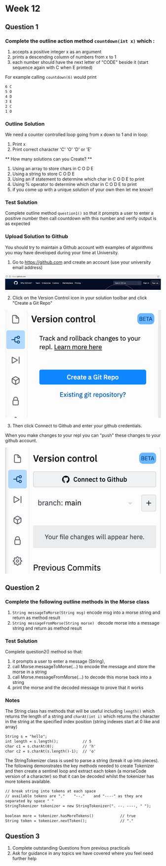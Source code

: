 # Week 12

## Question 1

### Complete the outline action method ```countdown(int x)``` which :

1. accepts a positive integer x as an argument
2. prints a descending column of numbers from x to 1
3. each number should have the next letter of "CODE" beside it (start sequence again with C when E printed)

For example calling ```countdown(6)``` would print

```
6 C			
5 O			
4 D			
3 E			
2 C
1 O
```

### Outline Solution

We need a counter controlled loop going from x down to 1 and in loop:

1. Print x
2. Print correct character 'C' 'O' 'D' or 'E'

** How many solutions can you Create? **

1. Using an array to store chars in C O D E
2. Using a string to store C O D E
3. Using an if statement to determine which char in C O D E to print
4. Using % operator to determine which char in C O D E to print
5. if you come up with a unique solution of your own then let me know!!


### Test Solution
Complete outline method ```question1()``` so that it prompts a user to enter a positive number then call countdown with this number and verify output is as expected


### Upload Solution to Github
You should try to maintain a Github account with examples of algorithms you may have developed during your time at University.

1. Go to https://github.com and create an account (use your university email address)

![Version Control](assets/github.png)

2. Click on the Version Control icon in your solution toolbar and click "Create a Git Repo"

 ![Version Control](assets/vc0.png)


3. Then click Connect to Github and enter your github credentials.

When you make changes to your repl you can "push" these changes to your github account.


![Version Control](assets/vc1.png)

## Question 2

### Complete the following outline methods in the Morse class

1. ```String messageToMorse(String msg)``` encode msg into a morse string and return as method result
2. ```String messageFromMorse(String morse) ``` decode morse into a message string and return as method result

### Test Solution

Complete question2() method so that:

1. it prompts a user to enter a message (String), 
2. call Morse.messageToMorse(...) to encode the message and store the morse in a string
3. call Morse.messageFromMorse(...) to decode this morse back into a string
4. print the morse and the decoded message to prove that it works


### Notes

The String class has methods that will be useful including ```length()``` which returns the length of a string and ```charAt(int i)``` which returns the character in the string at the specified index position (string indexes start at 0 like and array)

```
String s = "hello";
int length = s.length();           // 5
char c1 = s.charAt(0);             // 'h'
char c2 = s.charAt(s.length()-1);  // 'o'
```

The StringTokenizer class is used to parse a string (break it up into pieces). The following demonstrates the key methods needed to create Tokenizer and then create a sentinel loop and extract each token (a morseCode version of a character) so that it can be decoded whilst the tokenizer has more tokens available.

```
// break string into tokens at each space
// available tokens are "."    "--."    and "----" as they are separated by space " "
StringTokenizer tokenizer = new StringTokenizer(". --. ----, " "); 

boolean more = tokenizer.hasMoreTokens()            // true
String token = tokenizer.nextToken();               // "."

```


## Question 3

1. Complete outstanding Questions from previous practicals
2. Ask for guidance in any topics we have covered where you feel need further help

